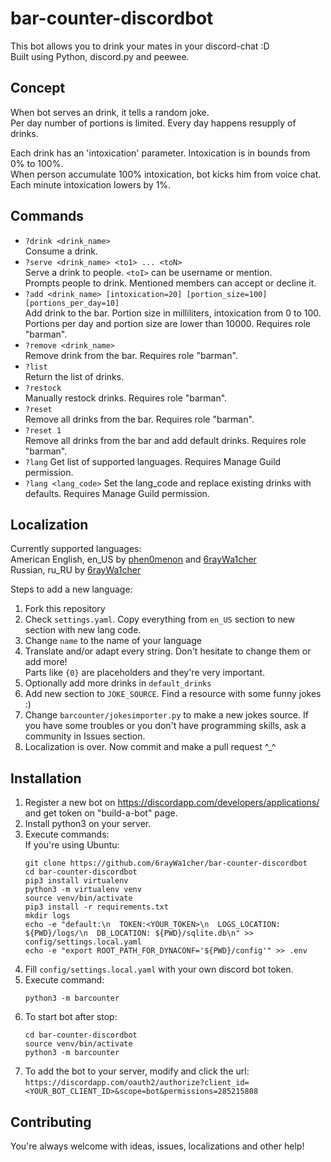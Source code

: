 # bar-counter-discordbot
This bot allows you to drink your mates in your discord-chat :D  
Built using Python, discord.py and peewee.  

## Concept
When bot serves an drink, it tells a random joke.  
Per day number of portions is limited. Every day happens resupply of drinks.

Each drink has an 'intoxication' parameter. Intoxication is in bounds from 0% to 100%.  
When person accumulate 100% intoxication, bot kicks him from voice chat.  
Each minute intoxication lowers by 1%.

## Commands
* `?drink <drink_name>`  
Consume a drink.
* `?serve <drink_name> <to1> ... <toN>`  
Serve a drink to people. `<toI>` can be username or mention.  
Prompts people to drink. Mentioned members can accept or decline it.
* `?add <drink_name> [intoxication=20] [portion_size=100] [portions_per_day=10]`  
Add drink to the bar. Portion size in milliliters, intoxication from 0 to 100. Portions per day and portion
size are lower than 10000.
Requires role "barman".
* `?remove <drink_name>`  
Remove drink from the bar. Requires role "barman".
* `?list`  
Return the list of drinks.
* `?restock`  
Manually restock drinks. Requires role "barman".
* `?reset`  
Remove all drinks from the bar. Requires role "barman".
* `?reset 1`  
Remove all drinks from the bar and add default drinks. Requires role "barman".
* `?lang`
Get list of supported languages. Requires Manage Guild permission.
* `?lang <lang_code>`
Set the lang_code and replace existing drinks with defaults. Requires Manage Guild permission.
## Localization
Currently supported languages:  
American English, en_US by [phen0menon](https://github.com/phen0menon) and [6rayWa1cher](https://github.com/6rayWa1cher)   
Russian, ru_RU by [6rayWa1cher](https://github.com/6rayWa1cher)  

Steps to add a new language:
1) Fork this repository
2) Check `settings.yaml`. Copy everything from `en_US` section to new section with new lang code.
3) Change `name` to the name of your language
4) Translate and/or adapt every string. Don't hesitate to change them or add more!  
Parts like `{0}` are placeholders and they're very important.
5) Optionally add more drinks in `default_drinks`
6) Add new section to `JOKE_SOURCE`. Find a resource with some funny jokes :)
7) Change `barcounter/jokesimporter.py` to make a new jokes source. If you have some troubles or you don't have
programming skills, ask a community in Issues section.
8) Localization is over. Now commit and make a pull request ^_^

## Installation
1) Register a new bot on https://discordapp.com/developers/applications/ and get token on "build-a-bot" page.
2) Install python3 on your server.
3) Execute commands:  
   If you're using Ubuntu:
   ```shell script
   git clone https://github.com/6rayWa1cher/bar-counter-discordbot
   cd bar-counter-discordbot
   pip3 install virtualenv
   python3 -m virtualenv venv
   source venv/bin/activate
   pip3 install -r requirements.txt
   mkdir logs
   echo -e "default:\n  TOKEN:<YOUR_TOKEN>\n  LOGS_LOCATION: ${PWD}/logs/\n  DB_LOCATION: ${PWD}/sqlite.db\n" >> config/settings.local.yaml
   echo -e "export ROOT_PATH_FOR_DYNACONF='${PWD}/config'" >> .env
   ```
4) Fill `config/settings.local.yaml` with your own discord bot token.
5) Execute command:
   ```shell script
   python3 -m barcounter
   ```
6) To start bot after stop:
   ```shell script
   cd bar-counter-discordbot
   source venv/bin/activate
   python3 -m barcounter
   ```
7) To add the bot to your server, modify and click the url:
`https://discordapp.com/oauth2/authorize?client_id=<YOUR_BOT_CLIENT_ID>&scope=bot&permissions=285215808`

## Contributing
You're always welcome with ideas, issues, localizations and other help! 